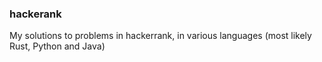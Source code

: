 ### hackerank

My solutions to problems in hackerrank, in various languages (most likely Rust, Python and Java)

